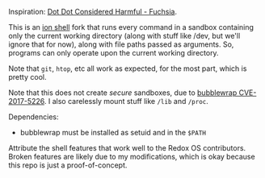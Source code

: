 Inspiration: [Dot Dot Considered Harmful - Fuchsia](https://fuchsia.dev/fuchsia-src/concepts/filesystems/dotdot).

This is an [ion shell](https://gitlab.redox-os.org/redox-os/ion) fork that runs every command in a sandbox containing only the current working directory (along with stuff like /dev, but we'll ignore that for now), along with file paths passed as arguments. So, programs can only operate upon the current working directory.

Note that `git`, `htop`, etc all work as expected, for the most part, which is pretty cool.

Note that this does not create _secure_ sandboxes, due to [bubblewrap CVE-2017-5226](https://github.com/containers/bubblewrap/issues/142). I also carelessly mount stuff like `/lib` and `/proc`.

Dependencies:
- bubblewrap must be installed as setuid and in the `$PATH`

Attribute the shell features that work well to the Redox OS contributors. Broken features are likely due to my modifications, which is okay because this repo is just a proof-of-concept. 
